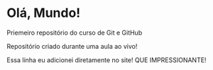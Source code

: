 # Olá, Mundo!
 Priemeiro repositório do curso de Git e GitHub

Repositório criado durante uma aula ao vivo!

Essa linha eu adicionei diretamente no site! QUE IMPRESSIONANTE!
